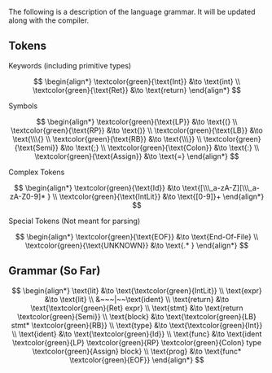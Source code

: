 The following is a description of the language grammar. It will be updated along with the compiler.

## Tokens

$\text{Keywords (including primitive types)}$

$$
\begin{align*}
\textcolor{green}{\text{Int}} &\to \text{int}
\\
\textcolor{green}{\text{Ret}} &\to \text{return}
\end{align*}
$$

$\text{Symbols}$

$$
\begin{align*}
\textcolor{green}{\text{LP}} &\to \text{(}
\\
\textcolor{green}{\text{RP}} &\to \text{)}
\\
\textcolor{green}{\text{LB}} &\to \text{\\\{}
\\
\textcolor{green}{\text{RB}} &\to \text{\\\}}
\\
\textcolor{green}{\text{Semi}} &\to \text{;}
\\
\textcolor{green}{\text{Colon}} &\to \text{:}
\\
\textcolor{green}{\text{Assign}} &\to \text{=}
\end{align*}
$$

$\text{Complex Tokens}$

$$
\begin{align*}
\textcolor{green}{\text{Id}} &\to \text{[\\\_a-zA-Z][\\\_a-zA-Z0-9]* }
\\
\textcolor{green}{\text{IntLit}} &\to \text{[0-9]}+
\end{align*}
$$

$\text{Special Tokens (Not meant for parsing)}$

$$
\begin{align*}
\textcolor{green}{\text{EOF}} &\to \text{End-Of-File}
\\
\textcolor{green}{\text{UNKNOWN}} &\to \text{.* }
\end{align*}
$$

## Grammar (So Far)
$$
\begin{align*}
\text{lit} &\to \text{\textcolor{green}{IntLit}}
\\
\text{expr} &\to \text{lit}
\\
&~~~|~~\text{ident}
\\
\text{return} &\to \text{\textcolor{green}{Ret} expr}
\\
\text{stmt} &\to \text{return \textcolor{green}{Semi}}
\\
\text{block} &\to \text{\textcolor{green}{LB} stmt* \textcolor{green}{RB}}
\\
\text{type} &\to \text{\textcolor{green}{Int}}
\\
\text{ident} &\to \text{\textcolor{green}{Id}}
\\
\text{func} &\to \text{ident \textcolor{green}{LP} \textcolor{green}{RP} \textcolor{green}{Colon} type \textcolor{green}{Assign} block}
\\
\text{prog} &\to \text{func* \textcolor{green}{EOF}}
\end{align*}
$$

